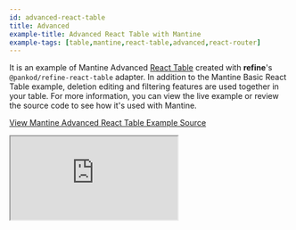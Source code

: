 ```yaml
---
id: advanced-react-table
title: Advanced
example-title: Advanced React Table with Mantine
example-tags: [table,mantine,react-table,advanced,react-router]
---
```


It is an example of Mantine Advanced [React Table](https://react-table.tanstack.com/) created with **refine**'s `@pankod/refine-react-table` adapter. In addition to the Mantine Basic React Table example, deletion editing and filtering features are used together in your table. For more information, you can view the live example or review the source code to see how it's used with Mantine.

[View Mantine Advanced React Table Example Source](https://github.com/pankod/refine/tree/master/examples/table/mantine/advanced)

<iframe loading="lazy" src="https://stackblitz.com//github/pankod/refine/tree/master/examples/table/mantine/advanced/?embed=1&view=preview&theme=dark&preset=node"
    style={{width: "100%", height:"80vh", border: "0px", borderRadius: "8px", overflow:"hidden"}}
    title="mantine-advanced-react-table-example"
></iframe>
